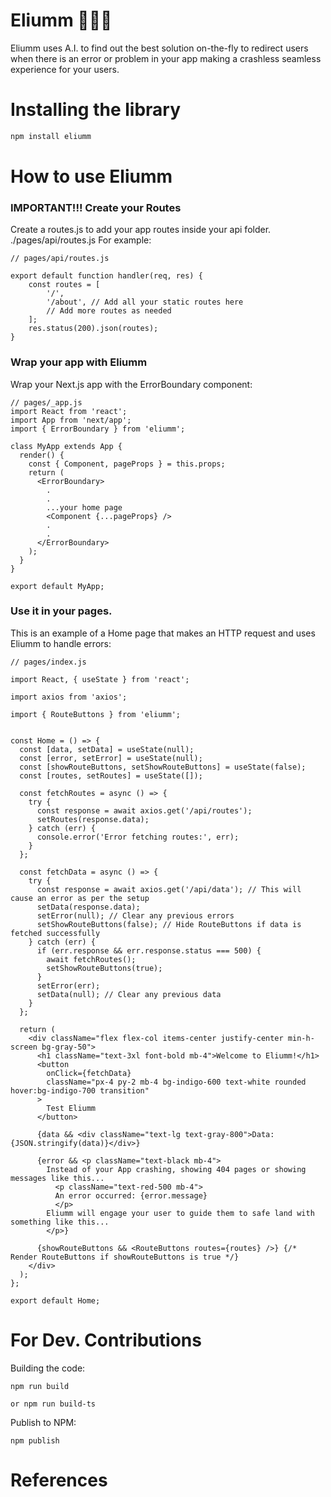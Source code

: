 # Eliumm 🔬🧪✅

Eliumm uses A.I. to find out the best solution on-the-fly to redirect users when there is an error or problem in your app making a crashless seamless experience for your users.


# Installing the library
```bash
npm install eliumm
```

# How to use Eliumm

### IMPORTANT!!! Create your Routes

Create a routes.js to add your app routes inside your api folder.
./pages/api/routes.js
For example:
```
// pages/api/routes.js

export default function handler(req, res) {
    const routes = [
        '/',
        '/about', // Add all your static routes here
        // Add more routes as needed
    ];
    res.status(200).json(routes);
}

```



### Wrap your app with Eliumm

Wrap your Next.js app with the ErrorBoundary component:
```
// pages/_app.js
import React from 'react';
import App from 'next/app';
import { ErrorBoundary } from 'eliumm';

class MyApp extends App {
  render() {
    const { Component, pageProps } = this.props;
    return (
      <ErrorBoundary>
        .
        .
        ...your home page
        <Component {...pageProps} />
        .
        .
      </ErrorBoundary>
    );
  }
}

export default MyApp;
```

### Use it in your pages.

This is an example of a Home page that makes an HTTP request and uses Eliumm to handle errors:
```
// pages/index.js

import React, { useState } from 'react';

import axios from 'axios';

import { RouteButtons } from 'eliumm';


const Home = () => {
  const [data, setData] = useState(null);
  const [error, setError] = useState(null);
  const [showRouteButtons, setShowRouteButtons] = useState(false);
  const [routes, setRoutes] = useState([]);

  const fetchRoutes = async () => {
    try {
      const response = await axios.get('/api/routes');
      setRoutes(response.data);
    } catch (err) {
      console.error('Error fetching routes:', err);
    }
  };

  const fetchData = async () => {
    try {
      const response = await axios.get('/api/data'); // This will cause an error as per the setup
      setData(response.data);
      setError(null); // Clear any previous errors
      setShowRouteButtons(false); // Hide RouteButtons if data is fetched successfully
    } catch (err) {
      if (err.response && err.response.status === 500) {
        await fetchRoutes();
        setShowRouteButtons(true);
      }
      setError(err);
      setData(null); // Clear any previous data
    }
  };

  return (
    <div className="flex flex-col items-center justify-center min-h-screen bg-gray-50">
      <h1 className="text-3xl font-bold mb-4">Welcome to Eliumm!</h1>
      <button
        onClick={fetchData}
        className="px-4 py-2 mb-4 bg-indigo-600 text-white rounded hover:bg-indigo-700 transition"
      >
        Test Eliumm
      </button>

      {data && <div className="text-lg text-gray-800">Data: {JSON.stringify(data)}</div>}

      {error && <p className="text-black mb-4">
        Instead of your App crashing, showing 404 pages or showing messages like this...      
          <p className="text-red-500 mb-4">
          An error occurred: {error.message}
          </p>
        Eliumm will engage your user to guide them to safe land with something like this...
        </p>}
      
      {showRouteButtons && <RouteButtons routes={routes} />} {/* Render RouteButtons if showRouteButtons is true */}
    </div>
  );
};

export default Home;

```




# For Dev. Contributions
Building the code:
```
npm run build

or npm run build-ts
```

Publish to NPM:
```
npm publish
```


# References
